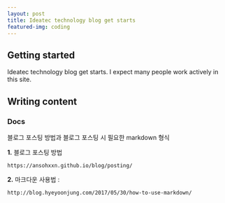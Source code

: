 ```yaml
---
layout: post
title: Ideatec technology blog get starts
featured-img: coding
---
```


## Getting started

Ideatec technology blog get starts. I expect many people work actively in this site.

## Writing content

### Docs

블로그 포스팅 방법과 블로그 포스팅 시 필요한 markdown 형식 


**1.** 블로그 포스팅 방법 

```
https://ansohxxn.github.io/blog/posting/

```

**2.** 마크다운 사용법 : 

```
http://blog.hyeyoonjung.com/2017/05/30/how-to-use-markdown/

```
